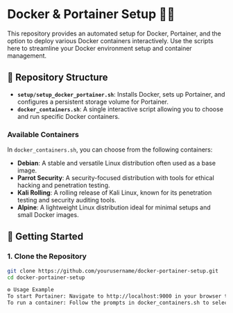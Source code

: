 # Docker & Portainer Setup 🐳🚀

This repository provides an automated setup for Docker, Portainer, and the option to deploy various Docker containers interactively. Use the scripts here to streamline your Docker environment setup and container management.

## 📝 Repository Structure

- **`setup/setup_docker_portainer.sh`**: Installs Docker, sets up Portainer, and configures a persistent storage volume for Portainer.
- **`docker_containers.sh`**: A single interactive script allowing you to choose and run specific Docker containers.

### Available Containers
In `docker_containers.sh`, you can choose from the following containers:

- **Debian**: A stable and versatile Linux distribution often used as a base image.
- **Parrot Security**: A security-focused distribution with tools for ethical hacking and penetration testing.
- **Kali Rolling**: A rolling release of Kali Linux, known for its penetration testing and security auditing tools.
- **Alpine**: A lightweight Linux distribution ideal for minimal setups and small Docker images.
  
## 🚀 Getting Started

### 1. Clone the Repository

```bash
git clone https://github.com/yourusername/docker-portainer-setup.git
cd docker-portainer-setup

⚙️ Usage Example
To start Portainer: Navigate to http://localhost:9000 in your browser to manage Docker resources with Portainer.
To run a container: Follow the prompts in docker_containers.sh to select and run your desired container.
